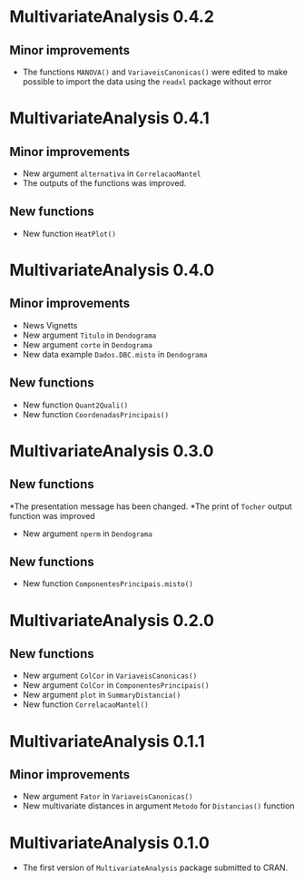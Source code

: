 # MultivariateAnalysis 0.4.2
## Minor improvements
* The functions `MANOVA()` and `VariaveisCanonicas()` were edited to make possible to import the data using the `readxl` package without error

# MultivariateAnalysis 0.4.1
## Minor improvements
* New argument `alternativa` in `CorrelacaoMantel`
* The outputs of the functions was improved.

## New functions
* New function `HeatPlot()`

# MultivariateAnalysis 0.4.0
## Minor improvements
* News Vignetts
* New argument `Titulo` in `Dendograma`
* New argument `corte` in `Dendograma`
* New data example `Dados.DBC.misto` in `Dendograma`

## New functions
* New function `Quant2Quali()`
* New function `CoordenadasPrincipais()`


# MultivariateAnalysis 0.3.0
## New functions
*The presentation message has been changed. 
*The print of `Tocher` output function was improved
* New argument `nperm` in `Dendograma`

## New functions
* New function `ComponentesPrincipais.misto()`



# MultivariateAnalysis 0.2.0
## New functions
* New argument `ColCor` in `VariaveisCanonicas()`
* New argument `ColCor` in `ComponentesPrincipais()`
* New argument `plot` in `SummaryDistancia()`
* New function `CorrelacaoMantel()`

# MultivariateAnalysis 0.1.1
## Minor improvements
* New argument `Fator` in `VariaveisCanonicas()`
* New multivariate distances in argument `Metodo` for `Distancias()` function

# MultivariateAnalysis 0.1.0
* The first version of `MultivariateAnalysis` package submitted to CRAN.
